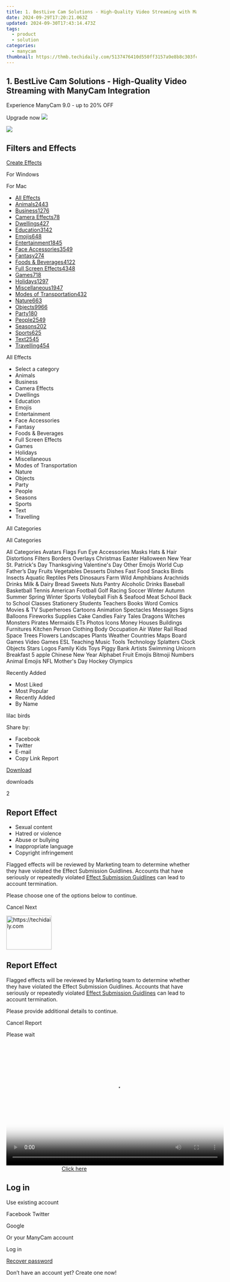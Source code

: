 ```yaml
---
title: 1. BestLive Cam Solutions - High-Quality Video Streaming with ManyCam Integration
date: 2024-09-29T17:20:21.063Z
updated: 2024-09-30T17:43:14.473Z
tags:
  - product
  - solution
categories:
  - manycam
thumbnail: https://thmb.techidaily.com/5137476410d550ff3157a9e8b8c303fc95e61e87d44f30246bb809e8ce4eedda.jpg
---
```


## 1. BestLive Cam Solutions - High-Quality Video Streaming with ManyCam Integration

Experience ManyCam 9.0 - up to 20% OFF 

 Upgrade now ![](https://download.manycam.com/images/promo/icon-close.svg) 

![](https://download.manycam.com/images/promo/icon-close.svg) 

## Filters and Effects

[Create Effects](https://tools.techidaily.com/manycam/products/) 

For Windows 

For Mac 

* [All Effects](https://tools.techidaily.com/manycam/products/)
* [Animals2443](https://tools.techidaily.com/manycam/products/)
* [Business1276](https://tools.techidaily.com/manycam/products/)
* [Camera Effects78](https://tools.techidaily.com/manycam/products/)
* [Dwellings427](https://tools.techidaily.com/manycam/products/)
* [Education3142](https://tools.techidaily.com/manycam/products/)
* [Emojis648](https://tools.techidaily.com/manycam/products/)
* [Entertainment1845](https://tools.techidaily.com/manycam/products/)
* [Face Accessories3549](https://tools.techidaily.com/manycam/products/)
* [Fantasy274](https://tools.techidaily.com/manycam/products/)
* [Foods & Beverages4122](https://tools.techidaily.com/manycam/products/)
* [Full Screen Effects4348](https://tools.techidaily.com/manycam/products/)
* [Games718](https://tools.techidaily.com/manycam/products/)
* [Holidays1297](https://tools.techidaily.com/manycam/products/)
* [Miscellaneous1947](https://tools.techidaily.com/manycam/products/)
* [Modes of Transportation432](https://tools.techidaily.com/manycam/products/)
* [Nature663](https://tools.techidaily.com/manycam/products/)
* [Objects9966](https://tools.techidaily.com/manycam/products/)
* [Party180](https://tools.techidaily.com/manycam/products/)
* [People2549](https://tools.techidaily.com/manycam/products/)
* [Seasons202](https://tools.techidaily.com/manycam/products/)
* [Sports625](https://tools.techidaily.com/manycam/products/)
* [Text2545](https://tools.techidaily.com/manycam/products/)
* [Travelling454](https://tools.techidaily.com/manycam/products/)

All Effects 
* Select a category
* Animals
* Business
* Camera Effects
* Dwellings
* Education
* Emojis
* Entertainment
* Face Accessories
* Fantasy
* Foods & Beverages
* Full Screen Effects
* Games
* Holidays
* Miscellaneous
* Modes of Transportation
* Nature
* Objects
* Party
* People
* Seasons
* Sports
* Text
* Travelling

All Categories 

All Categories

All Categories Avatars Flags Fun Eye Accessories Masks Hats & Hair Distortions Filters Borders Overlays Christmas Easter Halloween New Year St. Patrick's Day Thanksgiving Valentine's Day Other Emojis World Cup Father’s Day Fruits Vegetables Desserts Dishes Fast Food Snacks Birds Insects Aquatic Reptiles Pets Dinosaurs Farm Wild Amphibians Arachnids Drinks Milk & Dairy Bread Sweets Nuts Pantry Alcoholic Drinks Baseball Basketball Tennis American Football Golf Racing Soccer Winter Autumn Summer Spring Winter Sports Volleyball Fish & Seafood Meat School Back to School Classes Stationery Students Teachers Books Word Comics Movies & TV Superheroes Cartoons Animation Spectacles Messages Signs Balloons Fireworks Supplies Cake Candles Fairy Tales Dragons Witches Monsters Pirates Mermaids ETs Photos Icons Money Houses Buildings Furnitures Kitchen Person Clothing Body Occupation Air Water Rail Road Space Trees Flowers Landscapes Plants Weather Countries Maps Board Games Video Games ESL Teaching Music Tools Technology Splatters Clock Objects Stars Logos Family Kids Toys Piggy Bank Artists Swimming Unicorn Breakfast 5 apple Chinese New Year Alphabet Fruit Emojis Bitmoji Numbers Animal Emojis NFL Mother's Day Hockey Olympics 

Recently Added 
* Most Liked
* Most Popular
* Recently Added
* By Name

lilac birds

Share by: 
* Facebook
* Twitter
* E-mail
* Copy Link
Report 

[](https://tools.techidaily.com/manycam/products/)

[Download](https://tools.techidaily.com/manycam/products/) 

 downloads

2 

## Report Effect

* Sexual content
* Hatred or violence
* Abuse or bullying
* Inappropriate language
* Copyright infringement

 Flagged effects will be reviewed by Marketing team to determine whether they have violated the Effect Submission Guidlines. Accounts that have seriously or repeatedly violated [Effect Submission Guidlines](https://tools.techidaily.com/manycam/products/) can lead to account termination.

Please choose one of the options below to continue. 

Cancel Next 

<!-- affiliate ads begin -->
<a href="https://bluettifr.pxf.io/c/5597632/2145079/17095" target="_top" id="2145079">
  <img src="//a.impactradius-go.com/display-ad/17095-2145079" border="0" alt="https://techidaily.com" width="120" height="90"/>
</a>
<img height="0" width="0" src="https://bluettifr.pxf.io/i/5597632/2145079/17095" style="position:absolute;visibility:hidden;" border="0" />
<!-- affiliate ads end -->

## Report Effect

 Flagged effects will be reviewed by Marketing team to determine whether they have violated the Effect Submission Guidlines. Accounts that have seriously or repeatedly violated [Effect Submission Guidlines](https://tools.techidaily.com/manycam/products/) can lead to account termination.

Please provide additional details to continue. 

Cancel Report 

  
Please wait 

<!-- affiliate ads begin -->
<span id="1160850">
					<video width="576" height="324" style="cursor:pointer"
           poster="//a.impactradius-go.com/display-clicktoplayimage/1160850.png"
           onclick="if(!this.playClicked){this.play();this.setAttribute('controls',true);this.playClicked=true;}">
	   <source src="//a.impactradius-go.com/display-ad/14559-1160850">
	   <img src="//a.impactradius-go.com/display-clicktoplayimage/1160850.png" style="border: none; height: 100%; width: 100%; object-fit: contain">
	</video>
	<div style="width:360px;text-align:center"><a href="javascript:window.open(decodeURIComponent('https%3A%2F%2Fpropmoneyinc.pxf.io%2Fc%2F5597632%2F1160850%2F14559'), '_blank');void(0);">Click here</a></div>
</span>
<img height="0" width="0" src="https://imp.pxf.io/i/5597632/1160850/14559" style="position:absolute;visibility:hidden;" border="0" />
<!-- affiliate ads end -->

## Log in

Use existing account

Facebook Twitter 

Google

Or your ManyCam account

Log in 

[Recover password](https://tools.techidaily.com/manycam/products/) 

 Don’t have an account yet? Create one now! 

<!-- affiliate ads begin -->
<span id="1834903">
					<video width="864" height="1536" style="cursor:pointer"
           poster="//a.impactradius-go.com/display-clicktoplayimage/1834903.png"
           onclick="if(!this.playClicked){this.play();this.setAttribute('controls',true);this.playClicked=true;}">
	   <source src="//a.impactradius-go.com/display-ad/16836-1834903">
	   <img src="//a.impactradius-go.com/display-clicktoplayimage/1834903.png" style="border: none; height: 100%; width: 100%; object-fit: contain">
	</video>
	<div style="width:540px;text-align:center"><a href="javascript:window.open(decodeURIComponent('https%3A%2F%2F25home.pxf.io%2Fc%2F5597632%2F1834903%2F16836'), '_blank');void(0);">Click here</a></div>
</span>
<img height="0" width="0" src="https://imp.pxf.io/i/5597632/1834903/16836" style="position:absolute;visibility:hidden;" border="0" />
<!-- affiliate ads end -->

## Create an Account

<!-- affiliate ads begin -->
<span id="1982459">
					<video width="576" height="240" style="cursor:pointer"
           poster="//a.impactradius-go.com/display-clicktoplayimage/1982459.png"
           onclick="if(!this.playClicked){this.play();this.setAttribute('controls',true);this.playClicked=true;}">
	   <source src="//a.impactradius-go.com/display-ad/22993-1982459">
	   <img src="//a.impactradius-go.com/display-clicktoplayimage/1982459.png" style="border: none; height: 100%; width: 100%; object-fit: contain">
	</video>
	<div style="width:360px;text-align:center"><a href="javascript:window.open(decodeURIComponent('https%3A%2F%2Fhomestyler.sjv.io%2Fc%2F5597632%2F1982459%2F22993'), '_blank');void(0);">Click here</a></div>
</span>
<img height="0" width="0" src="https://imp.pxf.io/i/5597632/1982459/22993" style="position:absolute;visibility:hidden;" border="0" />
<!-- affiliate ads end -->

## It takes less than a minute. If you already have an account, please Log in.

First Name 

Last Name 

Email 

Password  
(Minimum 6 characters) 

Strength: 

Empty

Too Short

Bad

Good

Strong

Excellent

Please keep me updated with ManyCam news and promotions 

Create 

Choosing Create means that you agree to the ManyCam Terms of Service Agreement and Privacy Policy.

This beta is for users with paid subscriptions only.

<ins class="adsbygoogle"
     style="display:block"
     data-ad-format="autorelaxed"
     data-ad-client="ca-pub-7571918770474297"
     data-ad-slot="1223367746"></ins>

<ins class="adsbygoogle"
     style="display:block"
     data-ad-client="ca-pub-7571918770474297"
     data-ad-slot="8358498916"
     data-ad-format="auto"
     data-full-width-responsive="true"></ins>

<span class="atpl-alsoreadstyle">Also read:</span>
<div><ul>
<li><a href="https://facebook-clips.techidaily.com/new-in-2024-how-to-set-up-smooth-transitions-youtube-content-playback-on-facebook/"><u>[New] In 2024, How to Set Up Smooth Transitions YouTube Content Playback on Facebook</u></a></li>
<li><a href="https://screen-mirroring-recording.techidaily.com/new-premier-terraria-maps-to-maximize-mining-success-for-2024/"><u>[New] Premier Terraria Maps to Maximize Mining Success for 2024</u></a></li>
<li><a href="https://facebook-video-footage.techidaily.com/new-unlocking-financial-potential-how-to-earn-with-youtube-shorts/"><u>[New] Unlocking Financial Potential How to Earn with YouTube Shorts</u></a></li>
<li><a href="https://facebook-video-share.techidaily.com/updated-beginning-the-video-odyssey-how-to-create-an-engaging-youtube-channel-for-2024/"><u>[Updated] Beginning the Video Odyssey How to Create an Engaging YouTube Channel for 2024</u></a></li>
<li><a href="https://youtube-videos.techidaily.com/2024-approved-2017-data-overload-infographics-and-surprising-yt-stats/"><u>2024 Approved 2017 Data Overload Infographics & Surprising YT Stats</u></a></li>
<li><a href="https://discover-great.techidaily.com/dvdusb/"><u>簡単な手順で無料のDVDをUSBデバイスへ転送する</u></a></li>
<li><a href="https://location-fake.techidaily.com/a-detailed-vpna-fake-gps-location-free-review-on-oneplus-nord-n30-se-drfone-by-drfone-virtual-android/"><u>A Detailed VPNa Fake GPS Location Free Review On OnePlus Nord N30 SE | Dr.fone</u></a></li>
<li><a href="https://tech-renaissance.techidaily.com/comprehensive-index-of-windows-blue-screen-error-codes-explained/"><u>Comprehensive Index of Windows Blue Screen Error Codes Explained</u></a></li>
<li><a href="https://discover-great.techidaily.com/conversion-rapida-y-eficiente-de-dvd-a-mp4-minimizar-el-tamano-sin-comprometer-la-calidad-lograrlo-en-5-minutos/"><u>Conversión Rápida Y Eficiente De DVD a MP4 - Minimizar El Tamaño Sin Comprometer La Calidad, Lograrlo en 5 Minutos</u></a></li>
<li><a href="https://tech-hub.techidaily.com/effortless-document-creation-unleashed-combining-the-power-of-chatgpt-with-ms-office-suite/"><u>Effortless Document Creation Unleashed: Combining the Power of ChatGPT with MS Office Suite</u></a></li>
<li><a href="https://discover-great.techidaily.com/guide-to-restoring-google-chromes-ability-to-stream-media-content-successfully/"><u>Guide to Restoring Google Chrome's Ability to Stream Media Content Successfully</u></a></li>
<li><a href="https://program-issues.techidaily.com/how-to-stop-far-cry-6-from-crashing-on-your-pc/"><u>How to Stop Far Cry 6 From Crashing on Your PC</u></a></li>
<li><a href="https://snapchat-videos.techidaily.com/in-2024-perfect-your-stories-top-6-apps-for-android-and-iphone-snap-editing/"><u>In 2024, Perfect Your Stories Top 6 Apps for Android and iPhone Snap Editing</u></a></li>
<li><a href="https://discover-great.techidaily.com/le-migliori-8-applicazioni-di-riparazione-immagini-gratuite-con-ai-una-guida-completa/"><u>Le Migliori 8 Applicazioni Di Riparazione Immagini Gratuite Con AI: Una Guida Completa</u></a></li>
<li><a href="https://discover-great.techidaily.com/mac-ottimo-downloadatore-di-video-in-risoluzione-4khd-strumenti-gratuiti-per-raccolta-e-trasferimento-multimedia/"><u>Mac Ottimo Downloadatore Di Video in Risoluzione 4K/HD: Strumenti Gratuiti per Raccolta E Trasferimento Multimedia</u></a></li>
<li><a href="https://discover-great.techidaily.com/reducing-file-sizes-a-step-by-step-guide-to-compress-videos-using-windows-media-player/"><u>Reducing File Sizes: A Step-by-Step Guide to Compress Videos Using Windows Media Player</u></a></li>
<li><a href="https://discover-great.techidaily.com/step-by-step-tutorial-on-image-blending-using-midjourney-for-newbies/"><u>Step-by-Step Tutorial on Image Blending Using Midjourney for Newbies</u></a></li>
<li><a href="https://discover-great.techidaily.com/what-does-vlog-mean-a-thorough-breakdown-within-reach/"><u>What Does 'Vlog' Mean? A Thorough Breakdown Within Reach</u></a></li>
<li><a href="https://discover-great.techidaily.com/1725289156295-winxvideo-ai/"><u>WinxVideo AI - 화면, 웹 캠핑 및 오디오 녹음을 위한 고급 도구</u></a></li>
</ul></div>

